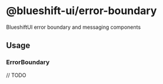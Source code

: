 # @blueshift-ui/error-boundary

BlueshiftUI error boundary and messaging components

## Usage

### ErrorBoundary

// TODO